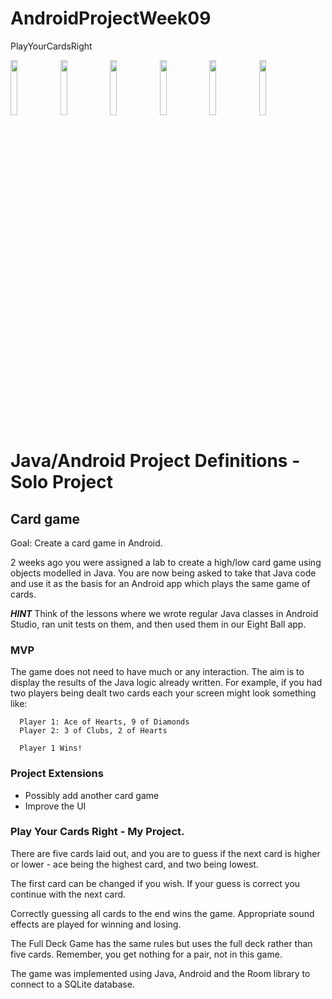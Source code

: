 # AndroidProjectWeek09
PlayYourCardsRight


<img src="https://user-images.githubusercontent.com/33228649/37763034-ead955b4-2db5-11e8-981d-96a39e32884a.png" width="15%"></img> <img src="https://user-images.githubusercontent.com/33228649/37763069-fe8c74b0-2db5-11e8-9b08-9ea4831b45b1.png" width="15%"></img> <img src="https://user-images.githubusercontent.com/33228649/37763050-f192e276-2db5-11e8-9255-0996d7f7d5e4.png" width="15%"></img> <img src="https://user-images.githubusercontent.com/33228649/37763158-37c6857c-2db6-11e8-92fa-8766d997e28c.png" width="15%"></img> <img src="https://user-images.githubusercontent.com/33228649/37771196-c2bb5ca8-2dce-11e8-88bf-1733588feba1.png" width="15%"></img> <img src="https://user-images.githubusercontent.com/33228649/37763164-3d306cb2-2db6-11e8-9012-ce74028f9011.png" width="15%"></img> 
# Java/Android Project Definitions - Solo Project

## Card game

Goal: Create a card game in Android.

2 weeks ago you were assigned a lab to create a high/low  card game using objects modelled in Java. You are now being asked to take that Java code and use it as the basis for an Android app which plays the same game of cards.

***HINT*** Think of the lessons where we wrote regular Java classes in Android Studio, ran unit tests on them, and then used them in our Eight Ball app.

### MVP
The game does not need to have much or any interaction. The aim is to display the results of the Java logic already written. For example, if you had two players being dealt two cards each your screen might look something like:

```
  Player 1: Ace of Hearts, 9 of Diamonds
  Player 2: 3 of Clubs, 2 of Hearts

  Player 1 Wins!
```

### Project Extensions

* Possibly add another card game
* Improve the UI


### Play Your Cards Right - My Project.

There are five cards laid out, and you are to guess if the next card is higher or lower - ace being the highest card, and two being lowest.

The first card can be changed if you wish. If your guess is correct you continue with the next card. 

Correctly guessing all cards to the end wins the game. Appropriate sound effects are played for winning and losing.

The Full Deck Game has the same rules but uses the full deck rather than five cards.
Remember, you get nothing for a pair, not in this game.


The game was implemented using Java, Android and the Room library to connect to a SQLite database.

